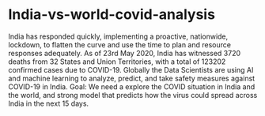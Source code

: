 # India-vs-world-covid-analysis
India has responded quickly, implementing a proactive, nationwide, lockdown, to flatten the curve and use the time to plan and resource responses adequately. As of 23rd May 2020, India has witnessed 3720 deaths from 32 States and Union Territories, with a total of 123202 confirmed cases due to COVID-19. Globally the Data Scientists are using AI and machine learning to analyze, predict, and take safety measures against COVID-19 in India. Goal:  We need a explore the COVID situation in India and the world, and strong model that predicts how the virus could spread across India in the next 15 days.
